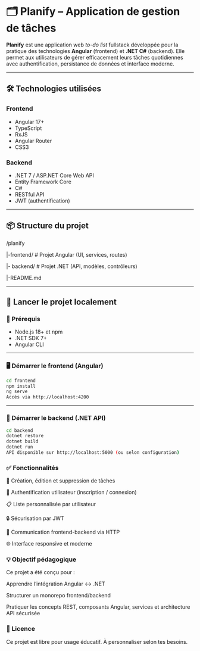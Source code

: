 # 🗂️ Planify – Application de gestion de tâches

**Planify** est une application web _to-do list_ fullstack développée pour la pratique des technologies **Angular** (frontend) et **.NET C#** (backend). Elle permet aux utilisateurs de gérer efficacement leurs tâches quotidiennes avec authentification, persistance de données et interface moderne.

---

## 🛠️ Technologies utilisées

### Frontend

- Angular 17+
- TypeScript
- RxJS
- Angular Router
- CSS3

### Backend

- .NET 7 / ASP.NET Core Web API
- Entity Framework Core
- C#
- RESTful API
- JWT (authentification)

---

## 📦 Structure du projet

/planify

|-frontend/ # Projet Angular (UI, services, routes)

|- backend/ # Projet .NET (API, modèles, contrôleurs)

|-README.md

---

## 🚀 Lancer le projet localement

### 🔧 Prérequis

- Node.js 18+ et npm
- .NET SDK 7+
- Angular CLI

---

### 🖥️ Démarrer le frontend (Angular)

````bash
cd frontend
npm install
ng serve
Accès via http://localhost:4200
````

---
### 🧩 Démarrer le backend (.NET API)
```bash
cd backend
dotnet restore
dotnet build
dotnet run
API disponible sur http://localhost:5000 (ou selon configuration)
`````

### ✅ Fonctionnalités
📝 Création, édition et suppression de tâches

🧑 Authentification utilisateur (inscription / connexion)

📋 Liste personnalisée par utilisateur

🔒 Sécurisation par JWT

🔄 Communication frontend-backend via HTTP

🌐 Interface responsive et moderne


### 💡 Objectif pédagogique
Ce projet a été conçu pour :

Apprendre l’intégration Angular ↔️ .NET

Structurer un monorepo frontend/backend

Pratiquer les concepts REST, composants Angular, services et architecture API sécurisée


### 📄 Licence
Ce projet est libre pour usage éducatif. À personnaliser selon tes besoins.
````


